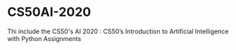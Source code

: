 # CS50AI-2020
Thi include the CS50's AI 2020 : CS50’s Introduction to Artificial Intelligence with Python Assignments 
